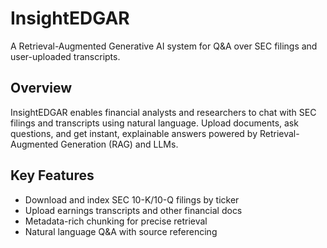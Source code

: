 # InsightEDGAR
A Retrieval-Augmented Generative AI system for Q&A over SEC filings and user-uploaded transcripts.

## Overview

InsightEDGAR enables financial analysts and researchers to chat with SEC filings and transcripts using natural language. Upload documents, ask questions, and get instant, explainable answers powered by Retrieval-Augmented Generation (RAG) and LLMs.

## Key Features

- Download and index SEC 10-K/10-Q filings by ticker
- Upload earnings transcripts and other financial docs
- Metadata-rich chunking for precise retrieval
- Natural language Q&A with source referencing

